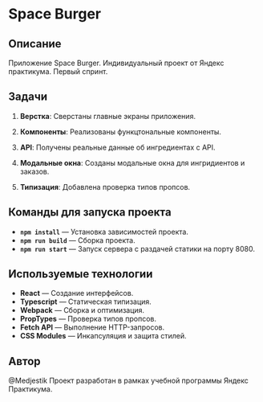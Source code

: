 # Space Burger

## Описание

Приложение Space Burger. Индивидуальный проект от Яндекс практикума. Первый спринт. 

## Задачи

1. **Верстка**: Сверстаны главные экраны приложения.

2. **Компоненты**: Реализованы функцтональные компоненты.

3. **API**: Получены реальные данные об ингредиентах с API.

4. **Модальные окна**: Созданы модальные окна для ингридиентов и заказов.

5. **Типизация**: Добавлена проверка типов пропсов.

## Команды для запуска проекта

- **`npm install`** — Установка зависимостей проекта.
- **`npm run build`** — Сборка проекта.
- **`npm run start`** — Запуск сервера с раздачей статики на порту 8080.

## Используемые технологии

- **React** — Создание интерфейсов.
- **Typescript** — Статическая типизация.
- **Webpack** — Сборка и оптимизация.
- **PropTypes** — Проверка типов пропсов.
- **Fetch API** — Выполнение HTTP-запросов.
- **CSS Modules** — Инкапсуляция и защита стилей.

## Автор
@Medjestik
Проект разработан в рамках учебной программы Яндекс Практикума.
